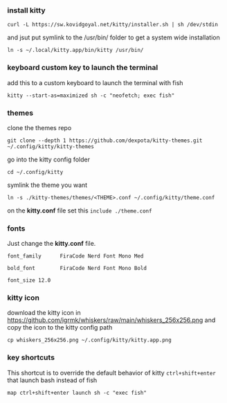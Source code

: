 ### install kitty
`curl -L https://sw.kovidgoyal.net/kitty/installer.sh | sh /dev/stdin`

and jsut put symlink to the /usr/bin/ folder to get a system wide installation

`ln -s ~/.local/kitty.app/bin/kitty /usr/bin/` 


### keyboard custom key to launch the terminal
add this to a custom keyboard to launch the terminal with fish

`kitty --start-as=maximized sh -c "neofetch; exec fish"`

### themes
clone the themes repo

`git clone --depth 1 https://github.com/dexpota/kitty-themes.git ~/.config/kitty/kitty-themes`

go into the kitty config folder

`cd ~/.config/kitty`

symlink the theme you want

`ln -s ./kitty-themes/themes/<THEME>.conf ~/.config/kitty/theme.conf`

on the **kitty.conf** file set this `include ./theme.conf`

### fonts
Just change the **kitty.conf** file.

`font_family      FiraCode Nerd Font Mono Med`

`bold_font        FiraCode Nerd Font Mono Bold`

`font_size 12.0`

### kitty icon
download the kitty icon in https://github.com/igrmk/whiskers/raw/main/whiskers_256x256.png and copy the icon to the kitty config path

`cp whiskers_256x256.png ~/.config/kitty/kitty.app.png`

### key shortcuts

This shortcut is to override the default behavior of kitty `ctrl+shift+enter` that launch bash instead of fish

`map ctrl+shift+enter launch sh -c "exec fish"`

